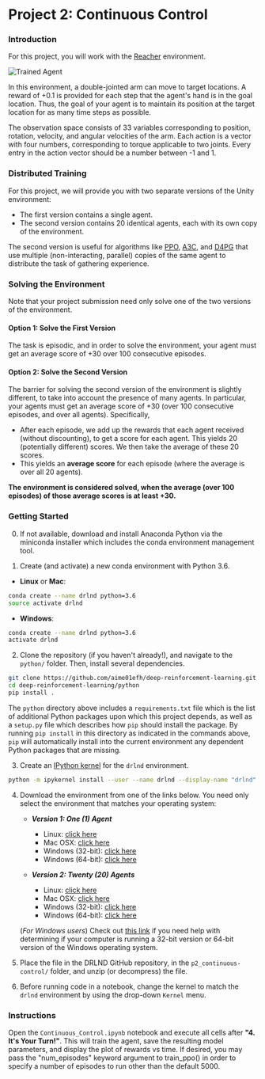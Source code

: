 [//]: # (Image References)

[image1]: https://user-images.githubusercontent.com/10624937/43851024-320ba930-9aff-11e8-8493-ee547c6af349.gif "Trained Agent"
[image2]: https://user-images.githubusercontent.com/10624937/43851646-d899bf20-9b00-11e8-858c-29b5c2c94ccc.png "Crawler"


# Project 2: Continuous Control

### Introduction

For this project, you will work with the [Reacher](https://github.com/Unity-Technologies/ml-agents/blob/master/docs/Learning-Environment-Examples.md#reacher) environment.

![Trained Agent][image1]

In this environment, a double-jointed arm can move to target locations. A reward of +0.1 is provided for each step that the agent's hand is in the goal location. Thus, the goal of your agent is to maintain its position at the target location for as many time steps as possible.

The observation space consists of 33 variables corresponding to position, rotation, velocity, and angular velocities of the arm. Each action is a vector with four numbers, corresponding to torque applicable to two joints. Every entry in the action vector should be a number between -1 and 1.

### Distributed Training

For this project, we will provide you with two separate versions of the Unity environment:
- The first version contains a single agent.
- The second version contains 20 identical agents, each with its own copy of the environment.  

The second version is useful for algorithms like [PPO](https://arxiv.org/pdf/1707.06347.pdf), [A3C](https://arxiv.org/pdf/1602.01783.pdf), and [D4PG](https://openreview.net/pdf?id=SyZipzbCb) that use multiple (non-interacting, parallel) copies of the same agent to distribute the task of gathering experience.  

### Solving the Environment

Note that your project submission need only solve one of the two versions of the environment. 

#### Option 1: Solve the First Version

The task is episodic, and in order to solve the environment, your agent must get an average score of +30 over 100 consecutive episodes.

#### Option 2: Solve the Second Version

The barrier for solving the second version of the environment is slightly different, to take into account the presence of many agents.  In particular, your agents must get an average score of +30 (over 100 consecutive episodes, and over all agents).  Specifically,
- After each episode, we add up the rewards that each agent received (without discounting), to get a score for each agent.  This yields 20 (potentially different) scores.  We then take the average of these 20 scores. 
- This yields an **average score** for each episode (where the average is over all 20 agents).

**The environment is considered solved, when the average (over 100 episodes) of those average scores is at least +30.**

### Getting Started

0. If not available, download and install Anaconda Python via the miniconda installer which includes the conda environment management tool.

1. Create (and activate) a new conda environment with Python 3.6.

- __Linux__ or __Mac__:
```bash
conda create --name drlnd python=3.6
source activate drlnd
```
- __Windows__:
```bash
conda create --name drlnd python=3.6
activate drlnd
```

2. Clone the repository (if you haven't already!), and navigate to the `python/` folder.  Then, install several dependencies.
```bash
git clone https://github.com/aime01efh/deep-reinforcement-learning.git
cd deep-reinforcement-learning/python
pip install .
```

The `python` directory above includes a `requirements.txt` file which is the list of additional Python packages upon which this project depends, as well as a `setup.py` file which describes how `pip` should install the package. By running `pip install` in this directory as indicated in the commands above, `pip` will automatically install into the current environment any dependent Python packages that are missing.

3. Create an [IPython kernel](http://ipython.readthedocs.io/en/stable/install/kernel_install.html) for the `drlnd` environment.
```bash
python -m ipykernel install --user --name drlnd --display-name "drlnd"
```


4. Download the environment from one of the links below.  You need only select the environment that matches your operating system:

    - **_Version 1: One (1) Agent_**
        - Linux: [click here](https://s3-us-west-1.amazonaws.com/udacity-drlnd/P2/Reacher/one_agent/Reacher_Linux.zip)
        - Mac OSX: [click here](https://s3-us-west-1.amazonaws.com/udacity-drlnd/P2/Reacher/one_agent/Reacher.app.zip)
        - Windows (32-bit): [click here](https://s3-us-west-1.amazonaws.com/udacity-drlnd/P2/Reacher/one_agent/Reacher_Windows_x86.zip)
        - Windows (64-bit): [click here](https://s3-us-west-1.amazonaws.com/udacity-drlnd/P2/Reacher/one_agent/Reacher_Windows_x86_64.zip)

    - **_Version 2: Twenty (20) Agents_**
        - Linux: [click here](https://s3-us-west-1.amazonaws.com/udacity-drlnd/P2/Reacher/Reacher_Linux.zip)
        - Mac OSX: [click here](https://s3-us-west-1.amazonaws.com/udacity-drlnd/P2/Reacher/Reacher.app.zip)
        - Windows (32-bit): [click here](https://s3-us-west-1.amazonaws.com/udacity-drlnd/P2/Reacher/Reacher_Windows_x86.zip)
        - Windows (64-bit): [click here](https://s3-us-west-1.amazonaws.com/udacity-drlnd/P2/Reacher/Reacher_Windows_x86_64.zip)
    
    (_For Windows users_) Check out [this link](https://support.microsoft.com/en-us/help/827218/how-to-determine-whether-a-computer-is-running-a-32-bit-version-or-64) if you need help with determining if your computer is running a 32-bit version or 64-bit version of the Windows operating system.

5. Place the file in the DRLND GitHub repository, in the `p2_continuous-control/` folder, and unzip (or decompress) the file. 

6. Before running code in a notebook, change the kernel to match the `drlnd` environment by using the drop-down `Kernel` menu.


### Instructions

Open the `Continuous_Control.ipynb` notebook and execute all cells after **"4. It's Your Turn!"**. This will train the agent, save the resulting model parameters, and display the plot of rewards vs time. If desired, you may pass the "num_episodes" keyword argument to train_ppo() in order to specify a number of episodes to run other than the default 5000.
